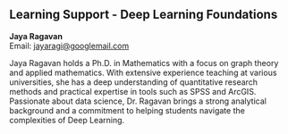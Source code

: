 ## Learning Support - Deep Learning Foundations

**Jaya Ragavan**  
Email: jayaragi@googlemail.com

Jaya Ragavan holds a Ph.D. in Mathematics with a focus on graph theory and applied mathematics. With extensive experience teaching at various universities, she has a deep understanding of quantitative research methods and practical expertise in tools such as SPSS and ArcGIS. Passionate about data science, Dr. Ragavan brings a strong analytical background and a commitment to helping students navigate the complexities of Deep Learning.